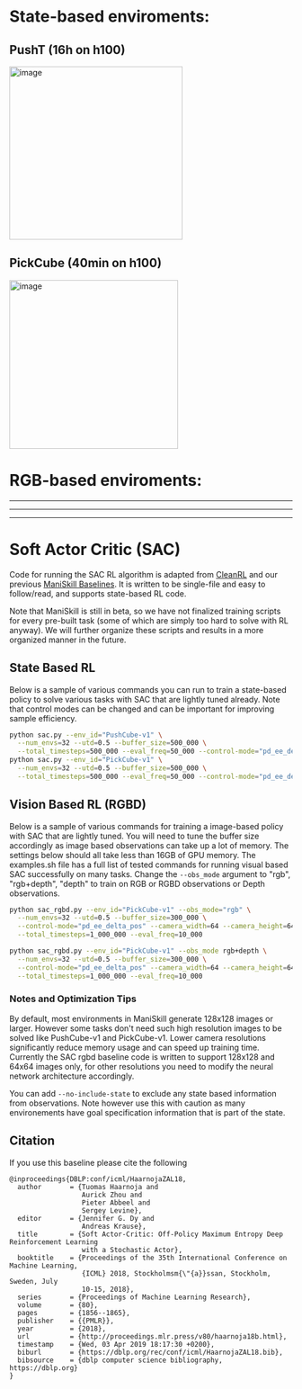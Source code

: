 # State-based enviroments:

## PushT (16h on h100)

<img width="308" alt="image" src="https://github.com/user-attachments/assets/49a1133a-06d4-4d31-97c0-e8fdf34ed3d7" />


## PickCube (40min on h100)

<img width="300" alt="image" src="https://github.com/user-attachments/assets/a80ea3e1-5a5a-4e66-948c-410bd1b2a2ae" />


# RGB-based enviroments:




-----
-----
-----

# Soft Actor Critic (SAC)

Code for running the SAC RL algorithm is adapted from [CleanRL](https://github.com/vwxyzjn/cleanrl/) and our previous [ManiSkill Baselines](https://github.com/tongzhoumu/ManiSkill_Baselines/). It is written to be single-file and easy to follow/read, and supports state-based RL code.

Note that ManiSkill is still in beta, so we have not finalized training scripts for every pre-built task (some of which are simply too hard to solve with RL anyway). We will further organize these scripts and results in a more organized manner in the future.

## State Based RL

Below is a sample of various commands you can run to train a state-based policy to solve various tasks with SAC that are lightly tuned already. Note that control modes can be changed and can be important for improving sample efficiency.


```bash
python sac.py --env_id="PushCube-v1" \
  --num_envs=32 --utd=0.5 --buffer_size=500_000 \
  --total_timesteps=500_000 --eval_freq=50_000 --control-mode="pd_ee_delta_pos" 
python sac.py --env_id="PickCube-v1" \
  --num_envs=32 --utd=0.5 --buffer_size=500_000 \
  --total_timesteps=500_000 --eval_freq=50_000 --control-mode="pd_ee_delta_pos" 
```

## Vision Based RL (RGBD)

Below is a sample of various commands for training a image-based policy with SAC that are lightly tuned. You will need to tune the buffer size accordingly as image based observations can take up a lot of memory. The settings below should all take less than 16GB of GPU memory. The examples.sh file has a full list of tested commands for running visual based SAC successfully on many tasks. Change the `--obs_mode` argument to "rgb", "rgb+depth", "depth" to train on RGB or RGBD observations or Depth observations. 

```bash
python sac_rgbd.py --env_id="PickCube-v1" --obs_mode="rgb" \
  --num_envs=32 --utd=0.5 --buffer_size=300_000 \
  --control-mode="pd_ee_delta_pos" --camera_width=64 --camera_height=64 \
  --total_timesteps=1_000_000 --eval_freq=10_000

python sac_rgbd.py --env_id="PickCube-v1" --obs_mode rgb+depth \
  --num_envs=32 --utd=0.5 --buffer_size=300_000 \
  --control-mode="pd_ee_delta_pos" --camera_width=64 --camera_height=64 \
  --total_timesteps=1_000_000 --eval_freq=10_000 
```

### Notes and Optimization Tips

By default, most environments in ManiSkill generate 128x128 images or larger. However some tasks don't need such high resolution images to be solved like PushCube-v1 and PickCube-v1. Lower camera resolutions significantly reduce memory usage and can speed up training time. Currently the SAC rgbd baseline code is written to support 128x128 and 64x64 images only, for other resolutions you need to modify the neural network architecture accordingly.

You can add `--no-include-state` to exclude any state based information from observations. Note however use this with caution as many environements have goal specification information that is part of the state.

## Citation

If you use this baseline please cite the following
```
@inproceedings{DBLP:conf/icml/HaarnojaZAL18,
  author       = {Tuomas Haarnoja and
                  Aurick Zhou and
                  Pieter Abbeel and
                  Sergey Levine},
  editor       = {Jennifer G. Dy and
                  Andreas Krause},
  title        = {Soft Actor-Critic: Off-Policy Maximum Entropy Deep Reinforcement Learning
                  with a Stochastic Actor},
  booktitle    = {Proceedings of the 35th International Conference on Machine Learning,
                  {ICML} 2018, Stockholmsm{\"{a}}ssan, Stockholm, Sweden, July
                  10-15, 2018},
  series       = {Proceedings of Machine Learning Research},
  volume       = {80},
  pages        = {1856--1865},
  publisher    = {{PMLR}},
  year         = {2018},
  url          = {http://proceedings.mlr.press/v80/haarnoja18b.html},
  timestamp    = {Wed, 03 Apr 2019 18:17:30 +0200},
  biburl       = {https://dblp.org/rec/conf/icml/HaarnojaZAL18.bib},
  bibsource    = {dblp computer science bibliography, https://dblp.org}
}
```
